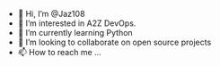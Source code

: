 - 👋 Hi, I’m @Jaz108
- 👀 I’m interested in A2Z DevOps.
- 🌱 I’m currently learning Python
- 💞️ I’m looking to collaborate on open source projects
- 📫 How to reach me ...

<!---
Jaz108/Jaz108 is a ✨ special ✨ repository because its `README.md` (this file) appears on your GitHub profile.
You can click the Preview link to take a look at your changes.
--->
